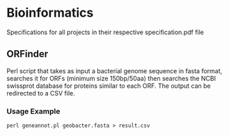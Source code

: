 # Bioinformatics

Specifications for all projects in their respective specification.pdf file

## ORFinder

Perl script that takes as input a bacterial genome sequence in fasta format, searches it for ORFs (minimum size 150bp/50aa) then searches the NCBI swissprot database for proteins similar to each ORF. The output can be redirected to a CSV file.

### Usage Example
```
perl geneannot.pl geobacter.fasta > result.csv

```

